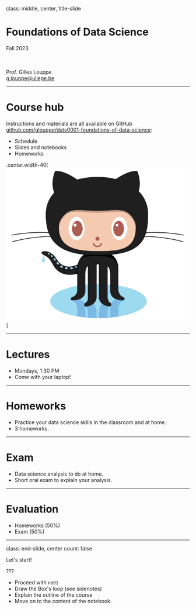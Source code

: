 class: middle, center, title-slide

# Foundations of Data Science

Fall 2023

<br><br>
Prof. Gilles Louppe<br>
[g.louppe@uliege.be](g.louppe@uliege.be)

---

# Course hub

Instructions and materials are all available on GitHub [github.com/glouppe/dats0001-foundations-of-data-science](https://github.com/glouppe/dats0001-foundations-of-data-science):
- Schedule
- Slides and notebooks
- Homeworks

.center.width-40[![](./figures/course-syllabus/Octocat.png)]

---

# Lectures

- Mondays, 1:30 PM
- Come with your laptop! 

---

# Homeworks

- Practice your data science skills in the classroom and at home. 
- 3 homeworks.

---

# Exam

- Data science analysis to do at home.
- Short oral exam to explain your analysis.

---

# Evaluation

- Homeworks (50%)
- Exam (50%)

---

class: end-slide, center
count: false

Let's start!

???

- Proceed with `nb01`
- Draw the Box's loop (see sidenotes)
- Explain the outline of the course
- Move on to the content of the notebook.
